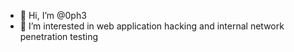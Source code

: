 - 👋 Hi, I’m @0ph3
- 👀 I’m interested in web application hacking and internal network penetration testing

<!---
0ph3/0ph3 is a ✨ special ✨ repository because its `README.md` (this file) appears on your GitHub profile.
You can click the Preview link to take a look at your changes.
--->
